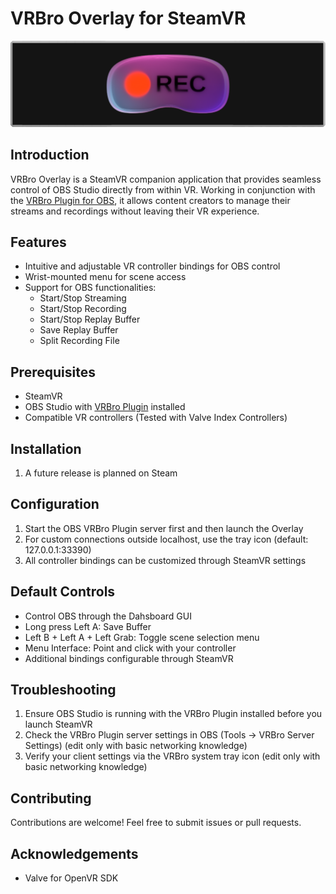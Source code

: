 # VRBro Overlay for SteamVR
![VRBro Banner](Assets/Resources/VRBro_banner.png)

## Introduction
VRBro Overlay is a SteamVR companion application that provides seamless control of OBS Studio directly from within VR. Working in conjunction with the [VRBro Plugin for OBS](https://github.com/99oblivius/VRBro-plugin), it allows content creators to manage their streams and recordings without leaving their VR experience.

## Features
- Intuitive and adjustable VR controller bindings for OBS control
- Wrist-mounted menu for scene access
- Support for OBS functionalities:
  - Start/Stop Streaming
  - Start/Stop Recording
  - Start/Stop Replay Buffer
  - Save Replay Buffer
  - Split Recording File

## Prerequisites
- SteamVR
- OBS Studio with [VRBro Plugin](https://github.com/99oblivius/VRBro-plugin) installed
- Compatible VR controllers (Tested with Valve Index Controllers)

## Installation
1. A future release is planned on Steam

## Configuration
1. Start the OBS VRBro Plugin server first and then launch the Overlay
2. For custom connections outside localhost, use the tray icon (default: 127.0.0.1:33390)
3. All controller bindings can be customized through SteamVR settings

## Default Controls
- Control OBS through the Dahsboard GUI
- Long press Left A: Save Buffer
- Left B + Left A + Left Grab: Toggle scene selection menu
- Menu Interface: Point and click with your controller
- Additional bindings configurable through SteamVR

## Troubleshooting
1. Ensure OBS Studio is running with the VRBro Plugin installed before you launch SteamVR
2. Check the VRBro Plugin server settings in OBS (Tools -> VRBro Server Settings) (edit only with basic networking knowledge)
3. Verify your client settings via the VRBro system tray icon (edit only with basic networking knowledge)

## Contributing
Contributions are welcome! Feel free to submit issues or pull requests.

## Acknowledgements
- Valve for OpenVR SDK
